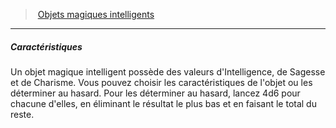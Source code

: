 ﻿---
!GenericItem
Name: Caractéristiques
Id: sentient_magicitems_hd.md#caractéristiques
ParentLink: sentient_magicitems_hd.md#objets-magiques-intelligents
ParentName: Objets magiques intelligents
NameLevel: 5
Attributes: {}
---
> [Objets magiques intelligents](hd_sentient_magicitems.md)

---

##### Caractéristiques

Un objet magique intelligent possède des valeurs d'Intelligence, de Sagesse et de Charisme. Vous pouvez choisir les caractéristiques de l'objet ou les déterminer au hasard. Pour les déterminer au hasard, lancez 4d6 pour chacune d'elles, en éliminant le résultat le plus bas et en faisant le total du reste.

